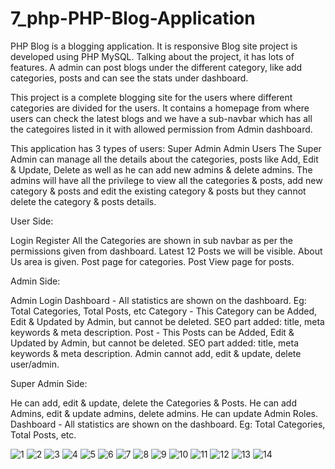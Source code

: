 # 7_php-PHP-Blog-Application
PHP Blog is a blogging application. It is responsive Blog site project is developed using PHP MySQL. Talking about the project, it has lots of features. A admin can post blogs under the different category, like add categories, posts and can see the stats under dashboard.

This project is a complete blogging site for the users where different categories are divided for the users. It contains a homepage from where users can check the latest blogs and we have a sub-navbar which has all the categoires listed in it with allowed permission from Admin dashboard.

This application has 3 types of users: 
Super Admin
Admin
Users
The Super Admin can manage all the details about the categories, posts like Add, Edit & Update, Delete as well as he can add new admins & delete admins.
The admins will have all the privilege to view all the categories & posts, add new category & posts and edit the existing category & posts but they cannot delete the category & posts details.

User Side:

Login
Register
All the Categories are shown in sub navbar as per the permissions given from dashboard.
Latest 12 Posts we will be visible.
About Us area is given.
Post page for categories.
Post View page for posts.


Admin Side:

Admin Login
Dashboard - All statistics are shown on the dashboard. Eg: Total Categories, Total Posts, etc
Category - This Category can be Added, Edit & Updated by Admin, but cannot be deleted. 
SEO part added: title, meta keywords & meta description.
Post - This Posts can be Added, Edit & Updated by Admin, but cannot be deleted.
SEO part added: title, meta keywords & meta description.
Admin cannot add, edit & update, delete user/admin.

Super Admin Side:

He can add, edit & update, delete the Categories & Posts.
He can add Admins, edit & update admins, delete admins.
He can update Admin Roles.
Dashboard -  All statistics are shown on the dashboard. Eg: Total Categories, Total Posts, etc.



![1](https://user-images.githubusercontent.com/56784702/201108140-0808ffb6-c3c0-43dd-9862-39aedbd4a206.png)
![2](https://user-images.githubusercontent.com/56784702/201108152-f677e036-7a7f-43fd-b9be-83b63ed32040.png)
![3](https://user-images.githubusercontent.com/56784702/201108156-2a5a2561-73d3-43ff-81b5-a1fbc61463ce.png)
![4](https://user-images.githubusercontent.com/56784702/201108161-784ba8d3-408c-4e0f-beeb-8a6e1e6ae127.png)
![5](https://user-images.githubusercontent.com/56784702/201108169-cde599cf-5544-479a-9805-9af4427239f8.png)
![6](https://user-images.githubusercontent.com/56784702/201108178-f5f161c4-f762-4015-9479-fe61c581745a.png)
![7](https://user-images.githubusercontent.com/56784702/201108186-da8d96ad-8efb-49f2-8d65-881c84f7ddb5.png)
![8](https://user-images.githubusercontent.com/56784702/201108195-0ef04a78-82f5-452c-99f2-786aa5ace7ef.png)
![9](https://user-images.githubusercontent.com/56784702/201108202-ba136bed-280a-4ce0-ae0b-ac2892f3ae8d.png)
![10](https://user-images.githubusercontent.com/56784702/201108208-c10e4445-96e3-4786-a896-a5aea2d70078.png)
![11](https://user-images.githubusercontent.com/56784702/201108218-fb384da3-8a1a-4c55-a52a-f99ba971510d.png)
![12](https://user-images.githubusercontent.com/56784702/201108222-2e6dc108-31bf-41e8-bae1-62611d32705a.png)
![13](https://user-images.githubusercontent.com/56784702/201108229-64ae6de0-b84e-4361-b56d-c06bde529b36.png)
![14](https://user-images.githubusercontent.com/56784702/201108237-35322440-8b9a-41cd-a695-0b23c336d835.png)

